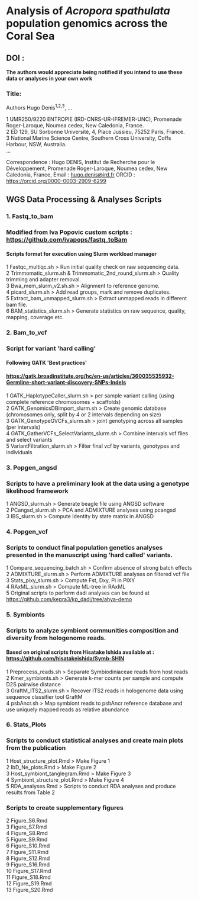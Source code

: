 # Analysis of *Acropora spathulata* population genomics across the Coral Sea 

 ## DOI : 

**The authors would appreciate being notified if you intend to use these data or analyses in your own work**

### Title: 

Authors
Hugo Denis<sup>1,2,3</sup>, ...

1 UMR250/9220 ENTROPIE (IRD-CNRS-UR-IFREMER-UNC), Promenade Roger-Laroque, Noumea cedex, New Caledonia, France.    
2 ED 129, SU Sorbonne Université, 4, Place Jussieu, 75252 Paris, France.    
3 National Marine Science Centre, Southern Cross University, Coffs Harbour, NSW, Australia.    
...

Correspondence : Hugo DENIS, Institut de Recherche pour le Développement, Promenade Roger-Laroque, Noumea cedex, New Caledonia, France, Email : hugo.denis@ird.fr ORCID : https://orcid.org/0000-0003-2909-6299


## WGS Data Processing & Analyses Scripts

### 1. Fastq_to_bam
### Modified from Iva Popovic custom scripts : https://github.com/ivapops/fastq_toBam
#### Scripts format for execution using Slurm workload manager

1 Fastqc_multiqc.sh > Run initial quality check on raw sequencing data.  
2 Trimmomatic_slurm.sh & Trimmomatic_2nd_round_slurm.sh > Quality trimming and adapter removal.  
3 Bwa_mem_slurm_v2.sh.sh > Alignment to reference genome.  
4 picard_slurm.sh > Add read groups, mark and remove duplicates.  
5 Extract_bam_unmapped_slurm.sh > Extract unmapped reads in different bam file.  
6 BAM_statistics_slurm.sh > Generate statistics on raw sequence, quality, mapping, coverage etc. 

### 2. Bam_to_vcf
### Script for variant 'hard calling'
#### Following GATK 'Best practices' 
#### https://gatk.broadinstitute.org/hc/en-us/articles/360035535932-Germline-short-variant-discovery-SNPs-Indels

1 GATK_HaplotypeCaller_slurm.sh > per sample variant calling (using complete reference chromosomes + scaffolds)    
2 GATK_GenomicsDBimport_slurm.sh > Create genomic database (chromosomes only, split by 4 or 2 intervals depending on size)    
3 GATK_GenotypeGVCFs_slurm.sh > joint genotyping across all samples (per intervals)   
4 GATK_GatherVCFs_SelectVariants_slurm.sh > Combine intervals vcf files and select variants     
5 VariantFiltration_slurm.sh > Filter final vcf by variants, genotypes and individuals   

### 3. Popgen_angsd
### Scripts to have a preliminary look at the data using a genotype likelihood framework
1 ANGSD_slurm.sh > Generate beagle file using ANGSD software  
2 PCangsd_slurm.sh > PCA and ADMIXTURE analyses using pcangsd  
3 IBS_slurm.sh > Compute Identity by state matrix in ANGSD  

### 4. Popgen_vcf
### Scripts to conduct final population genetics analyses presented in the manuscript using 'hard called' variants. 
1 Compare_sequencing_batch.sh > Confirm absence of strong batch effects  
2 ADMIXTURE_slurm.sh > Perform ADMIXTURE analyses on filtered vcf file   
3 Stats_pixy_slurm.sh > Compute Fst, Dxy, Pi in PIXY   
4 RAxML_slurm.sh > Compute ML-tree in RAxML    
5 Original scripts to perform dadi analyses can be found at https://github.com/kepra3/kp_dadi/tree/ahya-demo

### 5. Symbionts  
### Scripts to analyze symbiont communities composition and diversity from hologenome reads. 
#### Based on original scripts from Hisatake Ishida available at : https://github.com/hisatakeishida/Symb-SHIN
1 Preprocess_reads.sh > Separate Symbiodiniaceae reads from host reads  
2 Kmer_symbionts.sh > Generate k-mer counts per sample and compute D2S pairwise distance    
3 GraftM_ITS2_slurm.sh > Recover ITS2 reads in hologenome data using sequence classifier tool GraftM    
4 psbAncr.sh > Map symbiont reads to psbAncr reference database and use uniquely mapped reads as relative abundance     


### 6. Stats_Plots
### Scripts to conduct statistical analyses and create main plots from the publication
1 Host_structure_plot.Rmd > Make Figure 1  
2 IbD_Ne_plots.Rmd > Make Figure 2  
3 Host_symbiont_tanglegram.Rmd > Make Figure 3  
4 Symbiont_structure_plot.Rmd > Make Figure 4  
5 RDA_analyses.Rmd > Scripts to conduct RDA analyses and produce results from Table 2

### Scripts to create supplementary figures 
2 Figure_S6.Rmd  
3 Figure_S7.Rmd  
4 Figure_S8.Rmd  
5 Figure_S9.Rmd  
6 Figure_S10.Rmd  
7 Figure_S11.Rmd  
8 Figure_S12.Rmd  
9 Figure_S16.Rmd  
10 Figure_S17.Rmd  
11 Figure_S18.Rmd  
12 Figure_S19.Rmd  
13 Figure_S20.Rmd  
